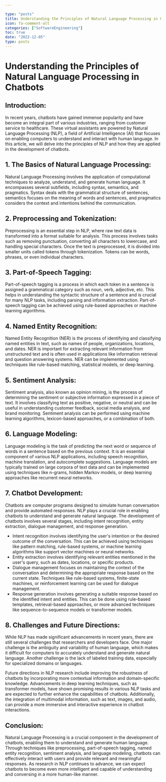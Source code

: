 ```yaml
---

type: "posts"
title: Understanding the Principles of Natural Language Processing in Chatbots
icon: fa-comment-alt
categories: ["SoftwareEngineering"]
toc: true
date: "2022-12-05"
type: posts
---
```





# Understanding the Principles of Natural Language Processing in Chatbots

## Introduction:

In recent years, chatbots have gained immense popularity and have become an integral part of various industries, ranging from customer service to healthcare. These virtual assistants are powered by Natural Language Processing (NLP), a field of Artificial Intelligence (AI) that focuses on enabling computers to understand and interact with human language. In this article, we will delve into the principles of NLP and how they are applied in the development of chatbots.

## 1. The Basics of Natural Language Processing:

Natural Language Processing involves the application of computational techniques to analyze, understand, and generate human language. It encompasses several subfields, including syntax, semantics, and pragmatics. Syntax deals with the grammatical structure of sentences, semantics focuses on the meaning of words and sentences, and pragmatics considers the context and intentions behind the communication.

## 2. Preprocessing and Tokenization:

Preprocessing is an essential step in NLP, where raw text data is transformed into a format suitable for analysis. This process involves tasks such as removing punctuation, converting all characters to lowercase, and handling special characters. Once the text is preprocessed, it is divided into smaller units called tokens through tokenization. Tokens can be words, phrases, or even individual characters.

## 3. Part-of-Speech Tagging:

Part-of-speech tagging is a process in which each token in a sentence is assigned a grammatical category such as noun, verb, adjective, etc. This helps in understanding the syntactic structure of a sentence and is crucial for many NLP tasks, including parsing and information extraction. Part-of-speech tagging can be achieved using rule-based approaches or machine learning algorithms.

## 4. Named Entity Recognition:

Named Entity Recognition (NER) is the process of identifying and classifying named entities in text, such as names of people, organizations, locations, and dates. NER is important for extracting relevant information from unstructured text and is often used in applications like information retrieval and question answering systems. NER can be implemented using techniques like rule-based matching, statistical models, or deep learning.

## 5. Sentiment Analysis:

Sentiment analysis, also known as opinion mining, is the process of determining the sentiment or subjective information expressed in a piece of text. It involves classifying text as positive, negative, or neutral and can be useful in understanding customer feedback, social media analysis, and brand monitoring. Sentiment analysis can be performed using machine learning algorithms, lexicon-based approaches, or a combination of both.

## 6. Language Modeling:

Language modeling is the task of predicting the next word or sequence of words in a sentence based on the previous context. It is an essential component of various NLP applications, including speech recognition, machine translation, and autocomplete suggestions. Language models are typically trained on large corpora of text data and can be implemented using techniques like n-grams, hidden Markov models, or deep learning approaches like recurrent neural networks.

## 7. Chatbot Development:

Chatbots are computer programs designed to simulate human conversation and provide automated responses. NLP plays a crucial role in enabling chatbots to understand and generate natural language. The development of chatbots involves several stages, including intent recognition, entity extraction, dialogue management, and response generation.

- Intent recognition involves identifying the user's intention or the desired outcome of the conversation. This can be achieved using techniques like pattern matching, rule-based systems, or machine learning algorithms like support vector machines or neural networks. 
- Entity extraction involves identifying relevant entities mentioned in the user's query, such as dates, locations, or specific products. 
- Dialogue management focuses on maintaining the context of the conversation and determining the appropriate response based on the current state. Techniques like rule-based systems, finite-state machines, or reinforcement learning can be used for dialogue management. 
- Response generation involves generating a suitable response based on the identified intent and entities. This can be done using rule-based templates, retrieval-based approaches, or more advanced techniques like sequence-to-sequence models or transformer models.

## 8. Challenges and Future Directions:

While NLP has made significant advancements in recent years, there are still several challenges that researchers and developers face. One major challenge is the ambiguity and variability of human language, which makes it difficult for computers to accurately understand and generate natural language. Another challenge is the lack of labeled training data, especially for specialized domains or languages.

Future directions in NLP research include improving the robustness of chatbots by incorporating more contextual information and domain-specific knowledge. Advancements in deep learning techniques, such as transformer models, have shown promising results in various NLP tasks and are expected to further enhance the capabilities of chatbots. Additionally, the integration of multimodal information, such as text, images, and audio, can provide a more immersive and interactive experience in chatbot interactions.

## Conclusion:

Natural Language Processing is a crucial component in the development of chatbots, enabling them to understand and generate human language. Through techniques like preprocessing, part-of-speech tagging, named entity recognition, sentiment analysis, and language modeling, chatbots can effectively interact with users and provide relevant and meaningful responses. As research in NLP continues to advance, we can expect chatbots to become even more intelligent and capable of understanding and conversing in a more human-like manner.